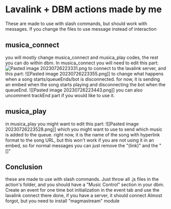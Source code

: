 # Lavalink + DBM actions made by me

These are made to use with slash commands, but should work with messages. If you change the files to use message instead of interaction

## musica_connect

you will mostly change musica_connect and musica_play codes, the rest you can do within dbm. In musica_connect you will need to edit this part:
![Pasted image 20230726223331.png](https://cdn.discordapp.com/attachments/1133458371501117671/1133459377618178108/image.png)
to connect to the lavalink server, and this part:
![[Pasted image 20230726223355.png]]
to change what happens when a song starts/queueEnds/bot is disconnected. for now, it is sending an embed when the song starts playing and disconnecting the bot when the queueEnd.
![[Pasted image 20230726223443.png]]
you can also uncomment trackEnd part if you would like to use it.

## musica_play

in musica_play you might want to edit this part:
![[Pasted image 20230726223528.png]]
which you might want to use to send which music is added to the queue. right now, it is the name of the song with hyperlink format to the song URL, but this won't work if you are not using it in an embed, so for normal messages you can just remove the "(link)" and the "\[]"

## Conclusion

these are made to use with slash commands. Just throw all .js files in the action's folder, and you should have a "Music Control" section in your dbm.
Create an event for one time bot initialization in the event tab and use the lavalink connect there
done, if you have a server, it should connect
Almost forgot, but you need to install "magmastream" module
